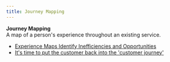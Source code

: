 ```yaml
---
title: Journey Mapping
---
```

**Journey Mapping**  
A map of a person's experience throughout an existing service.
*   [Experience Maps Identify Inefficiencies and Opportunities](http://uxmag.com/articles/experience-maps-identify-inefficiencies-and-opportunities)  
*   [It's time to put the customer back into the 'customer journey'](http://econsultancy.com/uk/blog/8597-it-s-time-to-put-the-customer-back-into-the-customer-journey)
